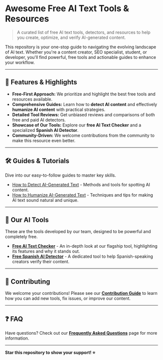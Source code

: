 # Awesome Free AI Text Tools & Resources

> A curated list of free AI text tools, detectors, and resources to help you create, optimize, and verify AI-generated content.

This repository is your one-stop guide to navigating the evolving landscape of AI text. Whether you're a content creator, SEO specialist, student, or developer, you'll find powerful, free tools and actionable guides to enhance your workflow.

---

## 🌟 Features & Highlights

* **Free-First Approach:** We prioritize and highlight the best free tools and resources available.
* **Comprehensive Guides:** Learn how to **detect AI content** and effectively **humanize AI content** with practical strategies.
* **Detailed Tool Reviews:** Get unbiased reviews and comparisons of both free and paid AI detectors.
* **Showcase of Our Tools:** Explore our **free AI Text Checker** and a specialized **Spanish AI Detector**.
* **Community-Driven:** We welcome contributions from the community to make this resource even better.

---

## 🛠️ Guides & Tutorials

Dive into our easy-to-follow guides to master key skills.

* [How to Detect AI-Generated Text](guides/how-to-detect-ai-text.md) - Methods and tools for spotting AI content.
* [How to Humanize AI-Generated Text](guides/how-to-humanize-ai-text.md) - Techniques and tips for making AI text sound natural and unique.

---

## 🔎 Our AI Tools

These are the tools developed by our team, designed to be powerful and completely free.

* [**Free AI Text Checker**](tools/free-ai-text-checker.md) - An in-depth look at our flagship tool, highlighting its features and why it stands out.
* [**Free Spanish AI Detector**](tools/free-spanish-ai-detector.md) - A dedicated tool to help Spanish-speaking creators verify their content.

---

## 🤝 Contributing

We welcome your contributions! Please see our [**Contribution Guide**](contributing.md) to learn how you can add new tools, fix issues, or improve our content.

---

## ❓ FAQ

Have questions? Check out our [**Frequently Asked Questions**](FAQS.md) page for more information.

---

**Star this repository to show your support! ⭐**
